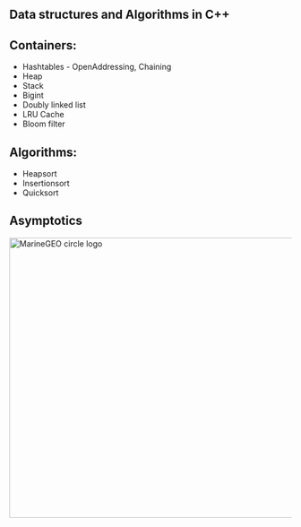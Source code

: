 ## Data structures and Algorithms in C++


## Containers:
* Hashtables - OpenAddressing, Chaining
* Heap
* Stack
* Bigint
* Doubly linked list
* LRU Cache
* Bloom filter

## Algorithms:
* Heapsort
* Insertionsort
* Quicksort

## Asymptotics
<img src="https://github.com/arvyshka/cpplab/blob/main/notes/analysis/complexity_chart.png" alt="MarineGEO circle logo" style="height: 500px; width:1000px;"/>
